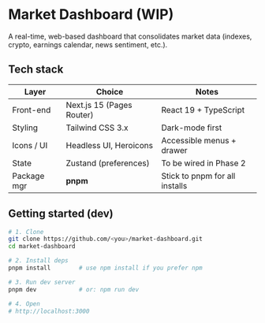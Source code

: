 # Market Dashboard (WIP)

A real-time, web-based dashboard that consolidates market data
(indexes, crypto, earnings calendar, news sentiment, etc.).

## Tech stack

| Layer          | Choice                    | Notes                          |
| -------------- | ------------------------- | ------------------------------ |
| Front-end      | Next.js 15 (Pages Router) | React 19 + TypeScript          |
| Styling        | Tailwind CSS 3.x         | Dark-mode first                |
| Icons / UI     | Headless UI, Heroicons    | Accessible menus + drawer      |
| State          | Zustand (preferences)     | To be wired in Phase 2         |
| Package mgr    | **pnpm**                  | Stick to pnpm for all installs |

## Getting started (dev)

```bash
# 1. Clone
git clone https://github.com/<you>/market-dashboard.git
cd market-dashboard

# 2. Install deps
pnpm install        # use npm install if you prefer npm

# 3. Run dev server
pnpm dev            # or: npm run dev

# 4. Open
# http://localhost:3000

